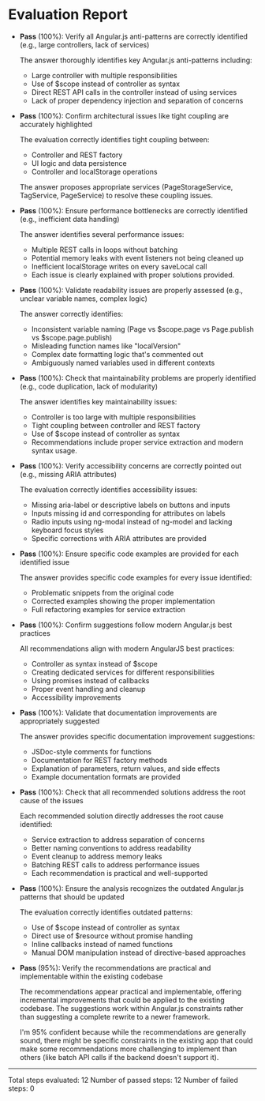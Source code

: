# Evaluation Report

- **Pass** (100%): Verify all Angular.js anti-patterns are correctly identified (e.g., large controllers, lack of services)
  
  The answer thoroughly identifies key Angular.js anti-patterns including:
  - Large controller with multiple responsibilities
  - Use of $scope instead of controller as syntax
  - Direct REST API calls in the controller instead of using services
  - Lack of proper dependency injection and separation of concerns

- **Pass** (100%): Confirm architectural issues like tight coupling are accurately highlighted
  
  The evaluation correctly identifies tight coupling between:
  - Controller and REST factory
  - UI logic and data persistence
  - Controller and localStorage operations
  
  The answer proposes appropriate services (PageStorageService, TagService, PageService) to resolve these coupling issues.

- **Pass** (100%): Ensure performance bottlenecks are correctly identified (e.g., inefficient data handling)
  
  The answer identifies several performance issues:
  - Multiple REST calls in loops without batching
  - Potential memory leaks with event listeners not being cleaned up
  - Inefficient localStorage writes on every saveLocal call
  - Each issue is clearly explained with proper solutions provided.

- **Pass** (100%): Validate readability issues are properly assessed (e.g., unclear variable names, complex logic)
  
  The answer correctly identifies:
  - Inconsistent variable naming (Page vs $scope.page vs Page.publish vs $scope.page.publish)
  - Misleading function names like "localVersion"
  - Complex date formatting logic that's commented out
  - Ambiguously named variables used in different contexts

- **Pass** (100%): Check that maintainability problems are properly identified (e.g., code duplication, lack of modularity)
  
  The answer identifies key maintainability issues:
  - Controller is too large with multiple responsibilities
  - Tight coupling between controller and REST factory
  - Use of $scope instead of controller as syntax
  - Recommendations include proper service extraction and modern syntax usage.

- **Pass** (100%): Verify accessibility concerns are correctly pointed out (e.g., missing ARIA attributes)
  
  The evaluation correctly identifies accessibility issues:
  - Missing aria-label or descriptive labels on buttons and inputs
  - Inputs missing id and corresponding for attributes on labels
  - Radio inputs using ng-modal instead of ng-model and lacking keyboard focus styles
  - Specific corrections with ARIA attributes are provided

- **Pass** (100%): Ensure specific code examples are provided for each identified issue
  
  The answer provides specific code examples for every issue identified:
  - Problematic snippets from the original code
  - Corrected examples showing the proper implementation
  - Full refactoring examples for service extraction

- **Pass** (100%): Confirm suggestions follow modern Angular.js best practices
  
  All recommendations align with modern AngularJS best practices:
  - Controller as syntax instead of $scope
  - Creating dedicated services for different responsibilities
  - Using promises instead of callbacks
  - Proper event handling and cleanup
  - Accessibility improvements

- **Pass** (100%): Validate that documentation improvements are appropriately suggested
  
  The answer provides specific documentation improvement suggestions:
  - JSDoc-style comments for functions
  - Documentation for REST factory methods
  - Explanation of parameters, return values, and side effects
  - Example documentation formats are provided

- **Pass** (100%): Check that all recommended solutions address the root cause of the issues
  
  Each recommended solution directly addresses the root cause identified:
  - Service extraction to address separation of concerns
  - Better naming conventions to address readability
  - Event cleanup to address memory leaks
  - Batching REST calls to address performance issues
  - Each recommendation is practical and well-supported

- **Pass** (100%): Ensure the analysis recognizes the outdated Angular.js patterns that should be updated
  
  The evaluation correctly identifies outdated patterns:
  - Use of $scope instead of controller as syntax
  - Direct use of $resource without promise handling
  - Inline callbacks instead of named functions
  - Manual DOM manipulation instead of directive-based approaches

- **Pass** (95%): Verify the recommendations are practical and implementable within the existing codebase
  
  The recommendations appear practical and implementable, offering incremental improvements that could be applied to the existing codebase. The suggestions work within Angular.js constraints rather than suggesting a complete rewrite to a newer framework.
  
  I'm 95% confident because while the recommendations are generally sound, there might be specific constraints in the existing app that could make some recommendations more challenging to implement than others (like batch API calls if the backend doesn't support it).

---

Total steps evaluated: 12
Number of passed steps: 12
Number of failed steps: 0